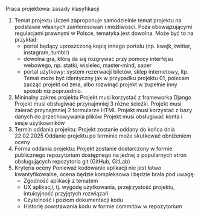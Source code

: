 Praca projektowa: zasady klasyfikacji

1. Temat projektu
   Uczeń zaproponuje samodzielnie temat projektu na podstawie własnych zainteresowań i możliwości. Poza obowiązującymi regulacjami prawnymi w Polsce, tematyka jest dowolna.
   Może być to na przykład:
   - portal będący uproszczoną kopią innego portalu (np. kwejk, twitter, instagram, tumblr) 
   - dowolna gra, którą da się rozgrywać przy pomocy interfejsu webowego, np. statki, wisielec, master-mind, saper
   - portal użytkowy: system rezerwacji biletów, sklep internetowy, itp.
   Temat może być identyczny jak w przypadku projektu 01, polecam zacząć projekt od zera, albo rozwinąć projekt w zupełnie inny sposób niż poprzednio.
2. Mininalny zakres projektu
   Projekt musi korzystać z frameworka Django
   Projekt musi obsługiwać przynajmniej 3 różne ścieżki.
   Projekt musi zaierać przynajmniej 2 formularze HTML
   Projekt musi korzystać z bazy danych do przechowywania plików
   Projekt musi obsługiwać konta i sesje użytkowników
3. Termin oddania projektu: 
   Projekt zostanie oddany do końca dnia 22.02.2025
   Oddanie projektu po terminie może skutkować obniżeniem oceny
4. Forma oddania projektu:
   Projekt zostanie dostarczony w formie publicznego repozytorium dostępnego na jednej z popularnych stron obsługujących repozytoria git (GitHub, GitLab)
5. Kryteria oceny
   Ponieważ kodowanie aplikacji nie jest łatwo kwantyfikowalne, ocena będzie kompleksowa i będzie brała pod uwagę:
   - Zgodność aplikacji z tematem
   - UX aplikacji, tj. wygodę użytkowania, przejrzystość projektu, intuicyjność przyjętych rozwiązań
   - Czytelność i poziom dokumentacji kodu
   - Historię powstawania kodu w formie commitów w repozytorium
   
